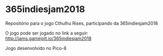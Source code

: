 # 365indiesjam2018
Repositório para o jogo Cthulhu Rises, participando da 365indiesjam2018

O jogo pode ser jogado no link a seguir:
http://jams.gamejolt.io/365indiesjam2018

Jogo desenvolvido no Pico-8
